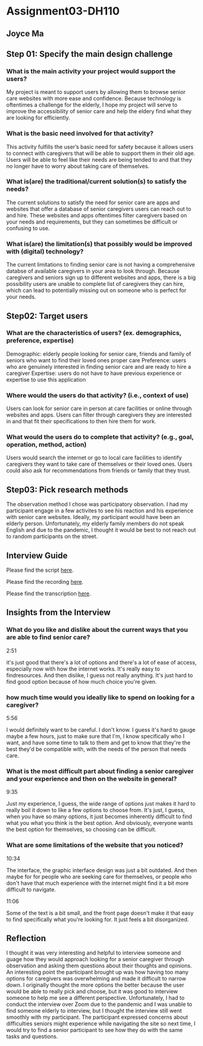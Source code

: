 # Assignment03-DH110
## Joyce Ma

## Step 01: Specify the main design challenge

### What is the main activity your project would support the users?
My project is meant to support users by allowing them to browse senior care websites with more ease and confidence. Because technology is oftentimes a challenge for the elderly, I hope my project will serve to improve the accessibility of senior care and help the eldery find what they are looking for efficiently. 
  
### What is the basic need involved for that activity? 
This activity fulfills the user’s basic need for safety because it allows users to connect with caregivers that will be able to support them in their old age. Users will be able to feel like their needs are being tended to and that they no longer have to worry about taking care of themselves.
  
### What is(are) the traditional/current solution(s) to satisfy the needs?
The current solutions to satisfy the need for senior care are apps and websites that offer a database of senior caregivers users can reach out to and hire. These websites and apps oftentimes filter caregivers based on your needs and requirements, but they can sometimes be difficult or confusing to use.

### What is(are) the limitation(s) that possibly would be improved with (digital) technology?
The current limitations to finding senior care is not having a comprehensive databse of available caregivers in your area to look through. Because caregivers and seniors sign up to different websites and apps, there is a big possibility users are unable to complete list of caregivers they can hire, which can lead to potentially missing out on someone who is perfect for your needs.

## Step02: Target users 

### What are the characteristics of users? (ex. demographics, preference, expertise) 
Demographic: elderly people looking for senior care, friends and family of seniors who want to find their loved ones proper care 
Preference: users who are genuinely interested in finding senior care and are ready to hire a caregiver
Expertise: users do not have to have previous experience or expertise to use this application

### Where would the users do that activity? (i.e., context of use)
Users can look for senior care in person at care facilities or online through websites and apps. Users can filter through caregivers they are interested in and that fit their specifications to then hire them for work. 

### What would the users do to complete that activity? (e.g., goal, operation, method, action)
Users would search the internet or go to local care facilities to identify caregivers they want to take care of themselves or their loved ones. Users could also ask for recommendations from friends or family that they trust. 

## Step03: Pick research methods 
The observation method I chose was participatory observation. I had my participant engage in a few activites to see his reaction and his experience with senior care websites. Ideally, my participant would have been an elderly person. Unfortunately, my elderly family members do not speak English and due to the pandemic, I thought it would be best to not reach out to random participants on the street.  

## Interview Guide
Please find the script [here](https://docs.google.com/document/d/1k_bZke-5l1Jl4IPVYPZJ29813NAieeTh9I8M3iyB9hI/edit?usp=sharing).

Please find the recording [here](https://drive.google.com/file/d/1RmXkxpXWzNUXTYAhOHXdXzrgpf_MxodT/view?usp=sharing).

Please find the transcription [here](https://docs.google.com/document/d/1okSenKOPumIDoh4cmVWzKKSRvgMd5eIyMuQCUrmiNL4/edit?usp=sharing).

## Insights from the Interview 
### What do you like and dislike about the current ways that you are able to find senior care? 
2:51 

it's just good that there's a lot of options and there's a lot of ease of access, especially now with how the internet works. It's really easy to findresources. And then dislike, I guess not really anything. It's just hard to find good option because of how much choice you're given.

### how much time would you ideally like to spend on looking for a caregiver?
5:56 

I would definitely want to be careful. I don't know. I guess it's hard to gauge maybe a few hours, just to make sure that I'm, I know specifically who I want, and have some time to talk to them and get to know that they're the best they'd be compatible with, with the needs of the person that needs care.

### What is the most difficult part about finding a senior caregiver and your experience and then on the website in general?
9:35  

Just my experience, I guess, the wide range of options just makes it hard to really boil it down to like a few options to choose from. It's just, I guess, when you have so many options, it just becomes inherently difficult to find what you what you think is the best option. And obviously, everyone wants the best option for themselves, so choosing can be difficult.


### What are some limitations of the website that you noticed? 
10:34  

The interface, the graphic interface design was just a bit outdated. And then maybe for for people who are seeking care for themselves, or people who don't have that much experience with the internet might find it a bit more difficult to navigate.

11:06

Some of the text is a bit small, and the front page doesn't make it that easy to find specifically what you're looking for. It just feels a bit disorganized. 




## Reflection 

I thought it was very interesting and helpful to interview someone and guage how they would approach looking for a senior caregiver through observation and asking them questions about their thoughts and opinions. An interesting point the participant brought up was how having too many options for caregivers was overwhelming and made it difficult to narrow down. I originally thought the more options the better because the user would be able to really pick and choose, but it was good to interview someone to help me see a different perspective. Unfortunately, I had to conduct the interview over Zoom due to the pandemic and I was unable to find someone elderly to interview, but I thought the interview still went smoothly with my participant. The participant expressed concerns about difficulties seniors might experience while navigating the site so next time, I would try to find a senior participant to see how they do with the same tasks and questions.

